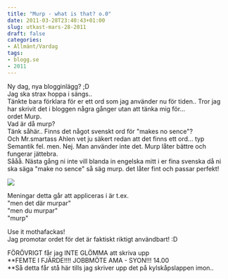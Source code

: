 ```yaml
---
title: "Murp - what is that? o.0"
date: 2011-03-28T23:40:43+01:00
slug: utkast-mars-28-2011
draft: false
categories:
- Allmänt/Vardag
tags:
- blogg.se
- 2011
---
```

Ny dag, nya blogginlägg? ;D  
Jag ska strax hoppa i sängs..  
Tänkte bara förklara för er ett ord som jag använder nu för tiden.. Tror jag har skrivit det i bloggen några gånger utan att tänka mig för...  
ordet Murp.  
Vad är då murp?  
Tänk såhär.. Finns det något svenskt ord för "makes no sence"?  
Och Mr.smartass Ahlen vet ju säkert redan att det finns ett ord... typ Semantik fel. men. Nej. Man använder inte det. Murp låter bättre och fungerar jättebra.  
Sååå. Nästa gång ni inte vill blanda in engelska mitt i er fina svenska då ni ska säga "make no sence" så säg murp. det låter fint och passar perfekt!  
  
![](/assets/images/blogg.se/dsc02189_140095746.jpg)  
  
Meningar detta går att appliceras i är t.ex.  
"men det där murpar"  
"men du murpar"  
"murp"  
  
Use it mothafackas!  
Jag promotar ordet för det är faktiskt riktigt användbart! :D  
  
  
FÖRÖVRIGT får jag INTE GLÖMMA att skriva upp  
**FEMTE I FJÄRDE!!!! JOBBMÖTE AMA - SYON!!! 14.00  
**Så detta får stå här tills jag skriver upp det på kylskåpslappen imon..
